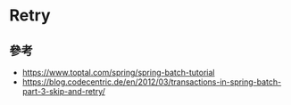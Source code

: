 # Retry



## 參考
* https://www.toptal.com/spring/spring-batch-tutorial
* https://blog.codecentric.de/en/2012/03/transactions-in-spring-batch-part-3-skip-and-retry/
